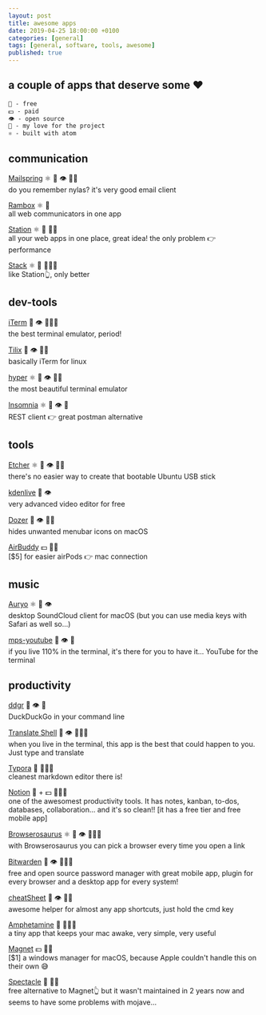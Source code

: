 ```yaml
---
layout: post
title: awesome apps
date: 2019-04-25 18:00:00 +0100
categories: [general]
tags: [general, software, tools, awesome]
published: true
---
```


## a couple of apps that deserve some ❤️

```markdown
🙌 - free
💵 - paid
👁 - open source
💜 - my love for the project
⚛︎ - built with atom
```

## communication

[Mailspring](https://github.com/Foundry376/Mailspring)  ⚛︎  🙌  👁   💜💜  
do you remember nylas? it's very good email client

[Rambox](http://rambox.pro/)  ⚛︎  🙌  
all web communicators in one app

[Station](https://getstation.com/)  ⚛︎  🙌  💜💜  
all your web apps in one place, great idea! the only problem 👉 performance

[Stack](https://getstack.app)  ⚛︎  🙌  💜💜💜  
like Station👆, only better

## dev-tools

[iTerm](https://iterm2.com/)  🙌  👁  💜💜💜  
the best terminal emulator, period!

[Tilix](https://gnunn1.github.io/tilix-web/)   🙌  👁  💜💜  
basically iTerm for linux

[hyper](https://github.com/zeit/hyper)  ⚛︎  🙌  👁  💜💜  
the most beautiful terminal emulator 

[Insomnia](https://insomnia.rest)  ⚛︎  🙌  👁  💜  
REST client 👉 great postman alternative

## tools

[Etcher](https://github.com/resin-io/etcher/)  ⚛︎  🙌  👁  💜💜  
there's no easier way to create that bootable Ubuntu USB stick

[kdenlive](https://kdenlive.org/features/)  🙌  👁  
very advanced video editor for free

[Dozer](https://github.com/Mortennn/Dozer)  🙌  👁  💜💜  
hides unwanted menubar icons on macOS

[AirBuddy](https://gumroad.com/l/airbuddy)  💵  💜💜  
[$5] for easier airPods 👉 mac connection

## music

[Auryo](http://auryo.com/) ⚛︎  🙌  👁  
desktop SoundCloud client for macOS (but you can use media keys with Safari as well so...)


[mps-youtube](https://github.com/mps-youtube/mps-youtube)  🙌  👁  💜  
if you live 110% in the terminal, it's there for you to have it... YouTube for the terminal

## productivity

[ddgr](https://github.com/jarun/ddgr)  🙌  👁  💜  
DuckDuckGo in your command line

[Translate Shell](https://github.com/soimort/translate-shell)  🙌  👁  💜💜💜  
when you live in the terminal, this app is the best that could happen to you. Just type and translate

[Typora](https://typora.io/)  🙌  💜💜💜  
cleanest markdown editor there is!

[Notion](https://www.notion.so)  🙌 + 💵  💜💜💜  
one of the awesomest productivity tools. It has notes, kanban, to-dos, databases, collaboration... and it's so clean!!  [it has a free tier and free mobile app]

[Browserosaurus](https://github.com/will-stone/browserosaurus)  ⚛︎  🙌  👁  💜💜💜  
with Browserosaurus you can pick a browser every time you open a link

[Bitwarden](https://bitwarden.com/)  🙌  👁  💜💜💜  
free and open source password manager with great mobile app, plugin for every browser and a desktop app for every system!

[cheatSheet](https://www.cheatsheetapp.com/CheatSheet/)  🙌  👁  💜💜  
awesome helper for almost any app shortcuts, just hold the cmd key

[Amphetamine](https://itunes.apple.com/us/app/amphetamine/id937984704)  🙌  💜💜💜  
a tiny app that keeps your mac awake, very simple, very useful 

[Magnet](https://itunes.apple.com/us/app/magnet/id441258766)  💵  💜💜  
[$1] a windows manager for macOS, because Apple couldn't handle this on their own 😅

[Spectacle](https://github.com/eczarny/spectacle#keyboard-shortcuts) 🙌  💜💜  
free alternative to Magnet👆 but it wasn't maintained in 2 years now and seems to have some problems with mojave...